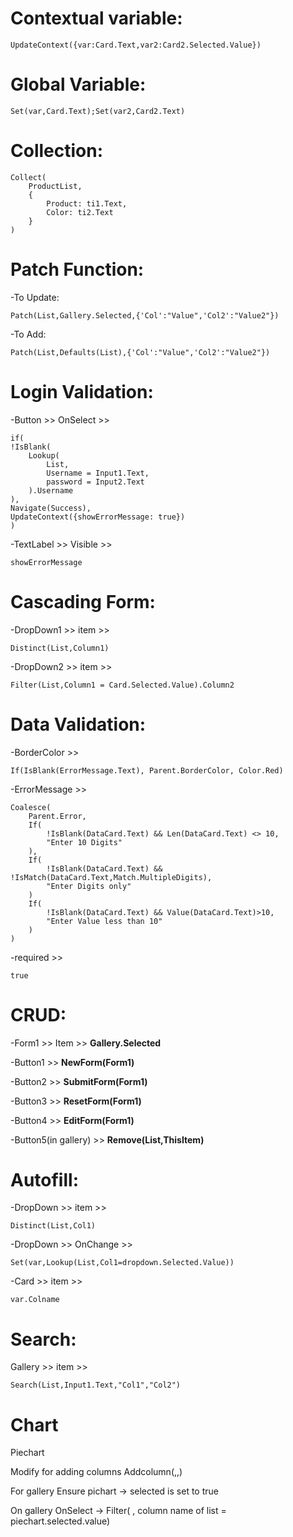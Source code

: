 # Contextual variable:

	UpdateContext({var:Card.Text,var2:Card2.Selected.Value})

# Global Variable:

	Set(var,Card.Text);Set(var2,Card2.Text)

# Collection: 

	Collect(
	    ProductList,
	    {
	        Product: ti1.Text,
	        Color: ti2.Text
	    }
	)

# Patch Function:
-To Update: 

	Patch(List,Gallery.Selected,{'Col':"Value",'Col2':"Value2"})
-To Add: 

	Patch(List,Defaults(List),{'Col':"Value",'Col2':"Value2"})

# Login Validation:
-Button >> OnSelect >> 
	
 	if(
    !IsBlank(
        Lookup(
            List,
            Username = Input1.Text,
            password = Input2.Text
        ).Username
    ),
    Navigate(Success),
    UpdateContext({showErrorMessage: true})
	)
-TextLabel >> Visible >> 

	showErrorMessage

# Cascading Form:
-DropDown1 >> item >> 

	Distinct(List,Column1)
-DropDown2 >> item >> 

	Filter(List,Column1 = Card.Selected.Value).Column2

# Data Validation:

-BorderColor >>

	If(IsBlank(ErrorMessage.Text), Parent.BorderColor, Color.Red)

-ErrorMessage >> 

    Coalesce(
        Parent.Error,
        If(
            !IsBlank(DataCard.Text) && Len(DataCard.Text) <> 10,
            "Enter 10 Digits"
        ),
        If(
            !IsBlank(DataCard.Text) && !IsMatch(DataCard.Text,Match.MultipleDigits),
            "Enter Digits only"
        )
        If(
            !IsBlank(DataCard.Text) && Value(DataCard.Text)>10,
            "Enter Value less than 10"
        )
    )
-required >> 

	true

# CRUD:
-Form1 >> Item >> 
**Gallery.Selected**

-Button1 >> **NewForm(Form1)**

-Button2 >> **SubmitForm(Form1)**

-Button3 >> **ResetForm(Form1)**

-Button4 >> **EditForm(Form1)**

-Button5(in gallery) >> 	**Remove(List,ThisItem)**

# Autofill:
-DropDown >> item >> 

	Distinct(List,Col1)
-DropDown >> OnChange >> 

	Set(var,Lookup(List,Col1=dropdown.Selected.Value))
-Card >> item >> 

	var.Colname

# Search:
Gallery >> item >> 

	Search(List,Input1.Text,"Col1","Col2")

# Chart
Piechart


Modify for adding columns 
Addcolumn(<listname>,<whatname u want for this new column>,<values for this column >)



For gallery
Ensure pichart -> selected is set to true

On gallery
OnSelect -> Filter( <listname>, column name of list = piechart.selected.value)
